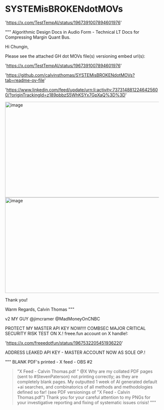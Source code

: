 # SYSTEMisBROKENdotMOVs
'https://x.com/TestTempAI/status/1967391007894601976'


"""
Algorithmic Design Docs in Audio Form - Technical LT Docs for Compressing Margin Quant Bus.

Hi Chungin,

Please see the attached GH dot MOVs file(s) versioning embed url(s):

'https://x.com/TestTempAI/status/1967391007894601976'

'https://github.com/calvinsthomas/SYSTEMisBROKENdotMOVs?tab=readme-ov-file'

'https://www.linkedin.com/feed/update/urn:li:activity:7373148812246425600/?originTrackingId=z189pbbzS5WhKSYx7GpXaQ%3D%3D'

<img width="1351" height="313" alt="image" src="https://github.com/user-attachments/assets/bcd86892-f700-4a33-8883-cc8aa2cffa9f" />

<img width="1351" height="313" alt="image" src="https://github.com/user-attachments/assets/71cefc19-183f-45b7-ba8e-011261b6554b" />


Thank you!

Warm Regards,
Calvin Thomas
"""

v2 MY GUY
@jimcramer
@MadMoneyOnCNBC

PROTECT MY MASTER API KEY NOW!!!! COMBSEC MAJOR CRITICAL SECURITY RISK TEST ON X.! freee.fun account on X handle!:

'https://x.com/freeedotfun/status/1967532205451936220'

ADDRESS LEAKED API KEY - MASTER ACCOUNT NOW AS SOLE OP.!

"""
BLANK PDF's printed - X feed - OBS #2

> "X Feed - Calvin Thomas.pdf
"
> @X Why are my collated PDF pages (sent to #StevenPaterson) not printing correctly; as they are completely blank pages. My outputted 1 week of AI generated default +ai searches, and combinatorics of all methods and methodologies defined so far! (see PDF versionings of "X Feed - Calvin Thomas.pdf") Thank you for your careful attention to my PNGs for your investigative reporting and fixing of systematic issues crisis!
"""

